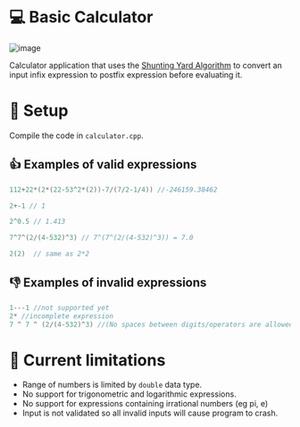 # 💻 Basic Calculator
![image](https://user-images.githubusercontent.com/65414576/154796235-27b9efe5-34d6-43ac-a74f-bfc8459e16f8.png)

Calculator application that uses the [Shunting Yard Algorithm](https://en.wikipedia.org/wiki/Shunting-yard_algorithm) to convert an input infix expression to postfix expression before evaluating it.

 # 🚀 Setup #
 Compile the code in `calculator.cpp`. 
## 👍 Examples of valid expressions ##
```cpp
112+22*(2*(22-53^2*(2))-7/(7/2-1/4)) //-246159.38462

2+-1 // 1

2^0.5 // 1.413

7^7^(2/(4-532)^3) // 7^(7^(2/(4-532)^3)) = 7.0

2(2)  // same as 2*2
```
## 👎 Examples of invalid expressions ##
```cpp
1---1 //not supported yet
2* //incomplete expression
7 ^ 7 ^ (2/(4-532)^3) //(No spaces between digits/operators are allowed when inputting directly from console)
```

# 🛑 Current limitations #
- Range of numbers is limited by `double` data type.
- No support for trigonometric and logarithmic expressions.
- No support for expressions containing irrational numbers (eg pi, e)
- Input is not validated so all invalid inputs will cause program to crash.
